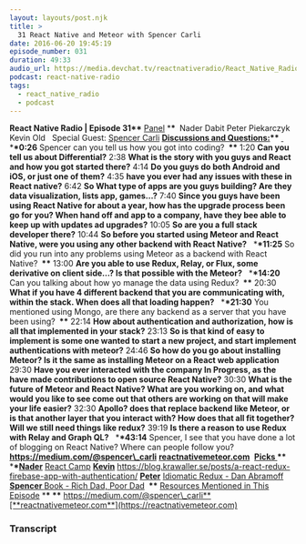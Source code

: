 ```yaml
---
layout: layouts/post.njk
title: >
  31 React Native and Meteor with Spencer Carli
date: 2016-06-20 19:45:19
episode_number: 031
duration: 49:33
audio_url: https://media.devchat.tv/reactnativeradio/React_Native_Radio_Episode_31.mp3
podcast: react-native-radio
tags:
  - react_native_radio
  - podcast
---
```


**React Native Radio | Episode 31\*\*** <u>Panel</u> \***\*&nbsp;** Nader Dabit Peter Piekarczyk Kevin Old &nbsp; Special Guest: [Spencer Carli](https://twitter.com/spencer_carli) **<u>Discussions and Questions:</u>\*\*** <u> </u> \***\*0:26** Spencer can you tell us how you got into coding? **&nbsp;\*\*** 1:20 **Can you tell us about Differential?** 2:38 **What is the story with you guys and React and how you got started there?** 4:14 **Do you guys do both Android and iOS, or just one of them?** 4:35 **have you ever had any issues with these in React native?** 6:42 **So What type of apps are you guys building? Are they data visualization, lists app, games…?** 7:40 **Since you guys have been using React Native for about a year, how has the upgrade process been go for you? When hand off and app to a company, have they bee able to keep up with updates ad upgrades?** 10:05 **So are you a full stack developer there?** 10:44 **So before you started using Meteor and React Native, were you using any other backend with React Native?** &nbsp; \***\*11:25** So did you run into any problems using Meteor as a backend with React Native? **&nbsp;\*\*** 13:00 **Are you able to use Redux, Relay, or Flux, some derivative on client side…? Is that possible with the Meteor?** &nbsp; \***\*14:20** Can you talking about how yo manage the data using Redux? **&nbsp;\*\*** 20:30 **What if you have 4 different backend that you are communicating with, within the stack. When does all that loading happen?** &nbsp; \***\*21:30** You mentioned using Mongo, are there any backend as a server that you have been using? **&nbsp;\*\*** 22:14 **How about authentication and authorization, how is all that implemented in your stack?** 23:13 **So is that kind of easy to implement is some one wanted to start a new project, and start implement authentications with meteor?** 24:46 **So how do you go about installing Meteor? Is it the same as installing Meteor on a React web application** 29:30 **Have you ever interacted with the company In Progress, as the have made contributions to open source React Native?** 30:30 **What is the future of Meteor and React Native? What are you working on, and what would you like to see come out that others are working on that will make your life easier?** 32:30 **Apollo? does that replace backend like Meteor, or is that another layer that you interact with? How does that all fit together? Will we still need things like redux?** 39:19 **Is there a reason to use Redux with Relay and Graph QL?** &nbsp; \***\*43:14** Spencer, I see that you have done a lot of blogging on React Native? Where can people follow you? **https://medium.com/@spencer\_carli** [**reactnativemeteor.com**](https://reactnativemeteor.com)&nbsp; **<u>Picks </u>\*\*** &nbsp; \***\*<u>Nader</u>** [React Camp](https://reactcamp.org) **<u>Kevin</u>** https://blog.krawaller.se/posts/a-react-redux-firebase-app-with-authentication/ **<u>Peter</u>** [Idiomatic Redux - Dan Abramoff](https://egghead.io/courses/building-react-applications-with-idiomatic-redux) **<u>Spencer </u>** [Book - Rich Dad, Poor Dad](https://www.amazon.com/s/?ie=UTF8&keywords=rich+dad+poor+dad&tag=googhydr-20&index=stripbooks&hvadid=18834041549&hvpos=1t3&hvexid=&hvnetw=g&hvrand=6669720681830335984&hvpone=&hvptwo=&hvqmt=e&hvdev=c&ref=pd_sl_24bftlfg74_e) **&nbsp;\*\*** <u>Resources Mentioned in This Episode</u> \***\*&nbsp;\*\*** https://medium.com/@spencer\_carli**[**reactnativemeteor.com**](https://reactnativemeteor.com)

### Transcript
